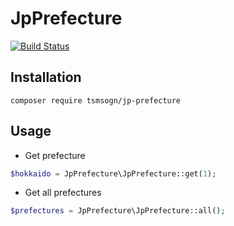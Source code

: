 # JpPrefecture

[![Build Status](https://travis-ci.org/tsmsogn/JpPrefecture.svg?branch=master)](https://travis-ci.org/tsmsogn/JpPrefecture)

## Installation

```shell
composer require tsmsogn/jp-prefecture
```

## Usage

- Get prefecture

```php
$hokkaido = JpPrefecture\JpPrefecture::get(1);
```

- Get all prefectures

```php
$prefectures = JpPrefecture\JpPrefecture::all();
```
